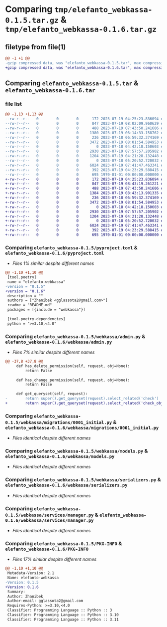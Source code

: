 # Comparing `tmp/elefanto_webkassa-0.1.5.tar.gz` & `tmp/elefanto_webkassa-0.1.6.tar.gz`

## filetype from file(1)

```diff
@@ -1 +1 @@
-gzip compressed data, was "elefanto_webkassa-0.1.5.tar", max compression
+gzip compressed data, was "elefanto_webkassa-0.1.6.tar", max compression
```

## Comparing `elefanto_webkassa-0.1.5.tar` & `elefanto_webkassa-0.1.6.tar`

### file list

```diff
@@ -1,13 +1,13 @@
--rw-r--r--   0        0        0      172 2023-07-19 04:25:23.836094 elefanto_webkassa-0.1.5/README.md
--rw-r--r--   0        0        0      847 2023-07-19 08:02:09.960629 elefanto_webkassa-0.1.5/pyproject.toml
--rw-r--r--   0        0        0      488 2023-07-19 07:43:50.241606 elefanto_webkassa-0.1.5/webkassa/__init__.py
--rw-r--r--   0        0        0     1380 2023-07-19 06:14:33.158762 elefanto_webkassa-0.1.5/webkassa/admin.py
--rw-r--r--   0        0        0      236 2023-07-18 06:59:32.374169 elefanto_webkassa-0.1.5/webkassa/apps.py
--rw-r--r--   0        0        0     3472 2023-07-19 08:01:54.584953 elefanto_webkassa-0.1.5/webkassa/migrations/0001_initial.py
--rw-r--r--   0        0        0        0 2023-07-18 04:42:18.150603 elefanto_webkassa-0.1.5/webkassa/migrations/__init__.py
--rw-r--r--   0        0        0     2930 2023-07-19 07:57:57.205902 elefanto_webkassa-0.1.5/webkassa/models.py
--rw-r--r--   0        0        0     1204 2023-07-19 04:21:28.132448 elefanto_webkassa-0.1.5/webkassa/serializers.py
--rw-r--r--   0        0        0        0 2023-07-18 05:20:52.720032 elefanto_webkassa-0.1.5/webkassa/services/__init__.py
--rw-r--r--   0        0        0     6024 2023-07-19 07:41:47.463341 elefanto_webkassa-0.1.5/webkassa/services/manager.py
--rw-r--r--   0        0        0      392 2023-07-19 04:23:29.588415 elefanto_webkassa-0.1.5/webkassa/services/password_encryption.py
--rw-r--r--   0        0        0      695 1970-01-01 00:00:00.000000 elefanto_webkassa-0.1.5/PKG-INFO
+-rw-r--r--   0        0        0      172 2023-07-19 04:25:23.836094 elefanto_webkassa-0.1.6/README.md
+-rw-r--r--   0        0        0      847 2023-07-19 08:43:19.261221 elefanto_webkassa-0.1.6/pyproject.toml
+-rw-r--r--   0        0        0      488 2023-07-19 07:43:50.241606 elefanto_webkassa-0.1.6/webkassa/__init__.py
+-rw-r--r--   0        0        0     1384 2023-07-19 08:43:13.901335 elefanto_webkassa-0.1.6/webkassa/admin.py
+-rw-r--r--   0        0        0      236 2023-07-18 06:59:32.374169 elefanto_webkassa-0.1.6/webkassa/apps.py
+-rw-r--r--   0        0        0     3472 2023-07-19 08:01:54.584953 elefanto_webkassa-0.1.6/webkassa/migrations/0001_initial.py
+-rw-r--r--   0        0        0        0 2023-07-18 04:42:18.150603 elefanto_webkassa-0.1.6/webkassa/migrations/__init__.py
+-rw-r--r--   0        0        0     2930 2023-07-19 07:57:57.205902 elefanto_webkassa-0.1.6/webkassa/models.py
+-rw-r--r--   0        0        0     1204 2023-07-19 04:21:28.132448 elefanto_webkassa-0.1.6/webkassa/serializers.py
+-rw-r--r--   0        0        0        0 2023-07-18 05:20:52.720032 elefanto_webkassa-0.1.6/webkassa/services/__init__.py
+-rw-r--r--   0        0        0     6024 2023-07-19 07:41:47.463341 elefanto_webkassa-0.1.6/webkassa/services/manager.py
+-rw-r--r--   0        0        0      392 2023-07-19 04:23:29.588415 elefanto_webkassa-0.1.6/webkassa/services/password_encryption.py
+-rw-r--r--   0        0        0      695 1970-01-01 00:00:00.000000 elefanto_webkassa-0.1.6/PKG-INFO
```

### Comparing `elefanto_webkassa-0.1.5/pyproject.toml` & `elefanto_webkassa-0.1.6/pyproject.toml`

 * *Files 1% similar despite different names*

```diff
@@ -1,10 +1,10 @@
 [tool.poetry]
 name = "elefanto-webkassa"
-version = "0.1.5"
+version = "0.1.6"
 description = ""
 authors = ["Zhanibek <gglassota2@gmail.com>"]
 readme = "README.md"
 packages = [{include = "webkassa"}]
 
 [tool.poetry.dependencies]
 python = ">=3.10,<4.0"
```

### Comparing `elefanto_webkassa-0.1.5/webkassa/admin.py` & `elefanto_webkassa-0.1.6/webkassa/admin.py`

 * *Files 7% similar despite different names*

```diff
@@ -37,8 +37,8 @@
     def has_delete_permission(self, request, obj=None):
         return False
 
     def has_change_permission(self, request, obj=None):
         return False
 
     def get_queryset(self, request):
-        return super().get_queryset(request).select_related('check')
+        return super().get_queryset(request).select_related('check_obj')
```

### Comparing `elefanto_webkassa-0.1.5/webkassa/migrations/0001_initial.py` & `elefanto_webkassa-0.1.6/webkassa/migrations/0001_initial.py`

 * *Files identical despite different names*

### Comparing `elefanto_webkassa-0.1.5/webkassa/models.py` & `elefanto_webkassa-0.1.6/webkassa/models.py`

 * *Files identical despite different names*

### Comparing `elefanto_webkassa-0.1.5/webkassa/serializers.py` & `elefanto_webkassa-0.1.6/webkassa/serializers.py`

 * *Files identical despite different names*

### Comparing `elefanto_webkassa-0.1.5/webkassa/services/manager.py` & `elefanto_webkassa-0.1.6/webkassa/services/manager.py`

 * *Files identical despite different names*

### Comparing `elefanto_webkassa-0.1.5/PKG-INFO` & `elefanto_webkassa-0.1.6/PKG-INFO`

 * *Files 17% similar despite different names*

```diff
@@ -1,10 +1,10 @@
 Metadata-Version: 2.1
 Name: elefanto-webkassa
-Version: 0.1.5
+Version: 0.1.6
 Summary: 
 Author: Zhanibek
 Author-email: gglassota2@gmail.com
 Requires-Python: >=3.10,<4.0
 Classifier: Programming Language :: Python :: 3
 Classifier: Programming Language :: Python :: 3.10
 Classifier: Programming Language :: Python :: 3.11
```


